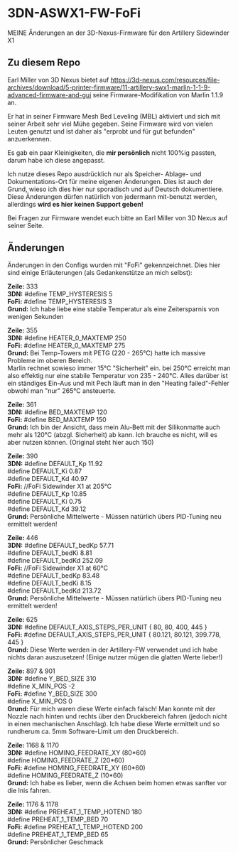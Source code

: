 # 3DN-ASWX1-FW-FoFi
MEINE Änderungen an der 3D-Nexus-Firmware für den Artillery Sidewinder X1


## Zu diesem Repo
Earl Miller von 3D Nexus bietet auf
https://3d-nexus.com/resources/file-archives/download/5-printer-firmware/11-artillery-swx1-marlin-1-1-9-advanced-firmware-and-gui
seine Firmware-Modifikation von Marlin 1.1.9 an.

Er hat in seiner Firmware Mesh Bed Leveling (MBL) aktiviert und sich mit seiner Arbeit sehr viel Mühe gegeben.
Seine Firmware wird von vielen Leuten genutzt und ist daher als "erprobt und für gut befunden" anzuerkennen.

Es gab ein paar Kleinigkeiten, die **mir persönlich** nicht 100%ig passten, darum habe ich diese angepasst.

Ich nutze dieses Repo ausdrücklich nur als Speicher- Ablage- und Dokumentations-Ort für meine eigenen Änderungen.
Dies ist auch der Grund, wieso ich dies hier nur sporadisch und auf Deutsch dokumentiere.
Diese Änderungen dürfen natürlich von jedermann mit-benutzt werden, allerdings **wird es hier keinen Support geben!**

Bei Fragen zur Firmware wendet euch bitte an Earl Miller von 3D Nexus auf seiner Seite.


## Änderungen
Änderungen in den Configs wurden mit "FoFi" gekennzeichnet.
Dies hier sind einige Erläuterungen (als Gedankenstütze an mich selbst):


**Zeile:**	333  
**3DN:**	#define TEMP_HYSTERESIS 5  
**FoFi:**	#define TEMP_HYSTERESIS 3  
**Grund:**	Ich habe liebe eine stabile Temperatur als eine Zeitersparnis von wenigen Sekunden  
  
**Zeile:**	355  
**3DN:**	#define HEATER_0_MAXTEMP 250  
**FoFi:**	#define HEATER_0_MAXTEMP 275  
**Grund:**	Bei Temp-Towers mit PETG (220 - 265°C) hatte ich massive Probleme im oberen Bereich.  
Marlin rechnet sowieso immer 15°C "Sicherheit" ein. bei 250°C erreicht man also effektig nur eine stabile Temperatur von 235 - 240°C.   Alles darüber ist ein ständiges Ein-Aus und mit Pech läuft man in den "Heating failed"-Fehler obwohl man "nur" 265°C ansteuerte.  
  
**Zeile:**	361  
**3DN:**	#define BED_MAXTEMP 120  
**FoFi:**	#define BED_MAXTEMP 150  
**Grund:**	Ich bin der Ansicht, dass mein Alu-Bett mit der Silikonmatte auch mehr als 120°C (abzgl. Sicherheit) ab kann. Ich brauche es nicht, will es aber nutzen können. (Original steht hier auch 150)  
  
**Zeile:**	390  
**3DN:**	#define DEFAULT_Kp 11.92  
		#define DEFAULT_Ki 0.87  
		#define DEFAULT_Kd 40.97  
**FoFi:**  //FoFi Sidewinder X1 at 205°C  
		#define DEFAULT_Kp 10.85  
		#define DEFAULT_Ki 0.75  
		#define DEFAULT_Kd 39.12  
**Grund:**	Persönliche Mittelwerte - Müssen natürlich übers PID-Tuning neu ermittelt werden!  
  
**Zeile:**	446  
**3DN:**	#define DEFAULT_bedKp 57.71  
		#define DEFAULT_bedKi 8.81  
		#define DEFAULT_bedKd 252.09  
**FoFi:**	//FoFi Sidewinder X1 at 60°C  
		#define DEFAULT_bedKp 83.48  
		#define DEFAULT_bedKi 8.15  
		#define DEFAULT_bedKd 213.72  
**Grund:**	Persönliche Mittelwerte - Müssen natürlich übers PID-Tuning neu ermittelt werden!  
  
**Zeile:**	625  
**3DN:**	#define DEFAULT_AXIS_STEPS_PER_UNIT   { 80, 80, 400, 445 }  
**FoFi:**	#define DEFAULT_AXIS_STEPS_PER_UNIT   { 80.121, 80.121, 399.778, 445 }  
**Grund:**	Diese Werte werden in der Artillery-FW verwendet und ich habe nichts daran auszusetzen! (Einige nutzer mügen die glatten Werte lieber!)  
  
**Zeile:**	897 & 901  
**3DN:**	#define Y_BED_SIZE 310  
		#define X_MIN_POS -2  
**FoFi:**	#define Y_BED_SIZE 300  
		#define X_MIN_POS 0  
**Grund:**	Für mich waren diese Werte einfach falsch! Man konnte mit der Nozzle nach hinten und rechts über den Druckbereich fahren (jedoch nicht in einen mechanischen Anschlag). Ich habe diese Werte ermittelt und so rundherum ca. 5mm Software-Limit um den Druckbereich.  
  
**Zeile:**	1168 & 1170  
**3DN:**	#define HOMING_FEEDRATE_XY (80\*60)  
		#define HOMING_FEEDRATE_Z  (20\*60)  
**FoFi:**	#define HOMING_FEEDRATE_XY (60\*60)  
		#define HOMING_FEEDRATE_Z  (10\*60)  
**Grund:**	Ich habe es lieber, wenn die Achsen beim homen etwas sanfter vor die Inis fahren.  
  
**Zeile:**	1176 & 1178  
**3DN:**	#define PREHEAT_1_TEMP_HOTEND 180  
		#define PREHEAT_1_TEMP_BED     70  
**FoFi:**	#define PREHEAT_1_TEMP_HOTEND 200  
		#define PREHEAT_1_TEMP_BED     65  
**Grund:**	Persönlicher Geschmack  
